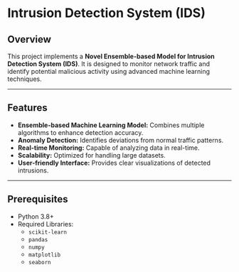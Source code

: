 # Intrusion Detection System (IDS)

## Overview
This project implements a **Novel Ensemble-based Model for Intrusion Detection System (IDS)**. It is designed to monitor network traffic and identify potential malicious activity using advanced machine learning techniques.

---

## Features
- **Ensemble-based Machine Learning Model:** Combines multiple algorithms to enhance detection accuracy.
- **Anomaly Detection:** Identifies deviations from normal traffic patterns.
- **Real-time Monitoring:** Capable of analyzing data in real-time.
- **Scalability:** Optimized for handling large datasets.
- **User-friendly Interface:** Provides clear visualizations of detected intrusions.

---

## Prerequisites
- Python 3.8+
- Required Libraries:
  - `scikit-learn`
  - `pandas`
  - `numpy`
  - `matplotlib`
  - `seaborn`
